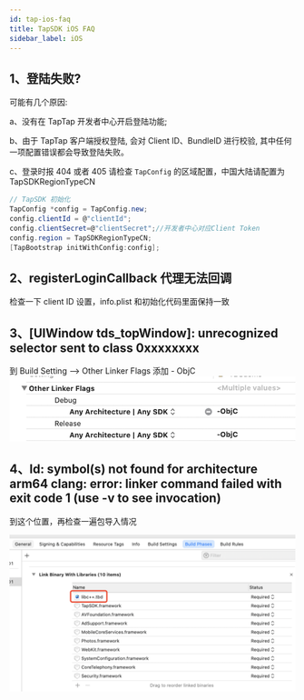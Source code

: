 ```yaml
---
id: tap-ios-faq
title: TapSDK iOS FAQ
sidebar_label: iOS
---
```


## 1、登陆失败?
可能有几个原因: 

a、没有在 TapTap 开发者中心开启登陆功能;

b、由于 TapTap 客户端授权登陆, 会对 Client ID、BundleID 进行校验, 其中任何一项配置错误都会导致登陆失败。

c、登录时报 404 或者 405 
请检查 `TapConfig` 的区域配置，中国大陆请配置为 TapSDKRegionTypeCN
```c#
// TapSDK 初始化
TapConfig *config = TapConfig.new;
config.clientId = @"clientId";
config.clientSecret=@"clientSecret";//开发者中心对应Client Token
config.region = TapSDKRegionTypeCN;
[TapBootstrap initWithConfig:config];
```

## 2、registerLoginCallback 代理无法回调
检查一下 client ID 设置，info.plist 和初始化代码里面保持一致

## 3、[UIWindow tds_topWindow]: unrecognized selector sent to class 0xxxxxxxx
到 Build Setting --> Other Linker Flags 添加 - ObjC
![](/img/tap_ios_003.png)

## 4、ld: symbol(s) not found for architecture arm64 clang: error: linker command failed with exit code 1 (use -v to see invocation)
到这个位置，再检查一遍包导入情况

![](/img/tap_ios_faq_libc.png)
